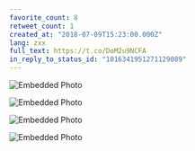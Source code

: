 ```yaml
---
favorite_count: 8
retweet_count: 1
created_at: "2018-07-09T15:23:00.000Z"
lang: zxx
full_text: https://t.co/DoM2u9NCFA
in_reply_to_status_id: "1016341951271129089"
---
```


<div class="gallery gallery-4">

![Embedded Photo](https://twitter-media-coderbyheart.s3.eu-north-1.amazonaws.com/1016341958279815175-DhrFgXfW4AArWOr.jpg)

![Embedded Photo](https://twitter-media-coderbyheart.s3.eu-north-1.amazonaws.com/1016341958279815175-DhrFgXdW0AM21EU.jpg)

![Embedded Photo](https://twitter-media-coderbyheart.s3.eu-north-1.amazonaws.com/1016341958279815175-DhrFgXgW4AExubP.jpg)

![Embedded Photo](https://twitter-media-coderbyheart.s3.eu-north-1.amazonaws.com/1016341958279815175-DhrFgVWW4AAfb6P.jpg)

</div>
